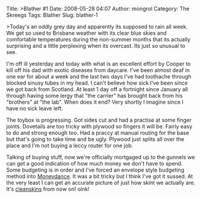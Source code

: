 Title: >Blather #1
Date: 2008-05-28 04:07
Author: mongrol
Category: The Skreegs
Tags: Blather
Slug: blather-1

\>Today's an oddly grey day and apparently its supposed to rain all
week. We get so used to Brisbane weather with its clear blue skies and
comfortable temperatures during the non-summer months that its actually
surprising and a little perplexing when its overcast. Its just so
unusual to see.

I'm off ill yesterday and today with what is an excellent effort by
Cooper to kill off his dad with exotic diseases from daycare. I've been
almost deaf in one ear for about a week and the last two days I've had
toothache through blocked sinusy tubes in my head. I can't believe how
sick I've been since we got back from Scotland. At least 1 day off a
fortnight since January all through having some lergy that "the carrier"
has brought back from his "brothers" at "the lab". When does it end?
Very shortly I imagine since I have no sick leave left.

The toybox is progressing. Got sides cut and had a practise at some
finger joints. Dovetails are too tricky with plywood so fingers it will
be. Fairly easy to do and strong enough too. Had a praccy at manual
routing for the base but that's going to take time and be ugly. Plywood
just splits all over the place and I'm not buying a leccy router for one
job.

Talking of buying stuff, now we're officially mortgaged up to the
gunnels we can get a good indication of how much money we don't have to
spend. Some budgeting is in order and I've forced an envelope style
budgeting method into [Moneydance][]. It was a bit tricky but I think
I've got it sussed. At the very least I can get an accurate picture of
just how skint we actually are. It's [cleanskins][] from now on! oink!

  [Moneydance]: http://www.moneydance.com
  [cleanskins]: http://en.wikipedia.org/wiki/Cleanskin_%28wine%29
